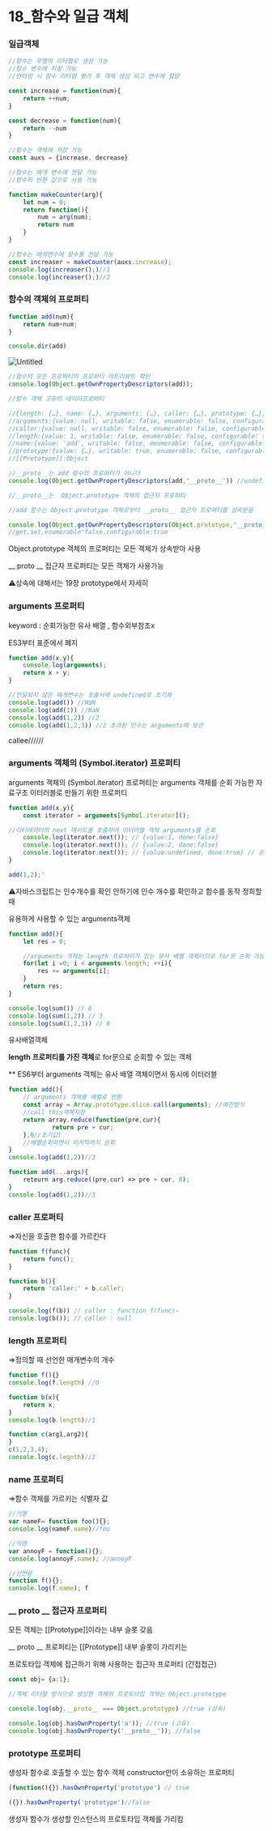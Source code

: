 # 18_함수와 일급 객체

### 일급객체

```jsx
//함수는 무명의 리터럴로 생성 가능
//함수 변수에 지정 가능
//런타임 시 함수 리터럴 평가 후 객체 생성 되고 변수에 할당 

const increase = function(num){
	return ++num;
}

const decrease = function(num){
	return --num
}

//함수는 객체에 저장 가능
const auxs = {increase, decrease}

//함수는 매개 변수에 전달 가능
//함수의 반환 값으로 사용 가능

function makeCounter(arg){
	let num = 0;
	return function(){
		num = arg(num);
		return num 
	}
}

//함수는 매개변수에 함수를 전달 가능
const increaser = makeCounter(auxs.increase);
console.log(increaser();)//1 
console.log(increaser();)//2 
```

### 함수의 객체의 프로퍼티

```jsx
function add(num){
	return num+num;
}

console.dir(add)
```

![Untitled](https://s3-us-west-2.amazonaws.com/secure.notion-static.com/591a31a7-b6b2-42ba-b7ab-514a56f1e7fe/Untitled.png)

```jsx
//함수의 모든 프로퍼티의 프로퍼티 어트리뷰트 확인
console.log(Object.getOwnPropertyDescriptors(add));

//함수 객체 고유의 데이터프로퍼티

//{length: {…}, name: {…}, arguments: {…}, caller: {…}, prototype: {…}}
//arguments:{value: null, writable: false, enumerable: false, configurable: false}
//caller:{value: null, writable: false, enumerable: false, configurable: false}
//length:{value: 1, writable: false, enumerable: false, configurable: true}
//name:{value: 'add', writable: false, enumerable: false, configurable: true}
//prototype:{value: {…}, writable: true, enumerable: false, configurable: false}
//[[Prototype]]:Object

//__proto__는 add 함수의 프로퍼티가 아니다
console.log(Object.getOwnPropertyDescriptors(add,'__proto__')) //undefined 반환

//__proto__는  Object.prototype 객체의 접근자 프로퍼티

//add 함수는 Object.prototype 객체로부터 __proto__ 접근자 프로퍼티를 상속받음

console.log(Object.getOwnPropertyDescriptors(Object.prototype,'__proto__'));
//get,set,enumerable"false,configurable:true
```

Object.prototype 객체의 프로퍼티는 모든 객체가 상속받아 사용

__ proto __ 접근자 프로퍼티는 모든 객체가 사용가능

⚠️상속에 대해서는 19장 prototype에서 자세히 

### arguments 프로퍼티

keyword : 순회가능한 유사 배열 , 함수외부참조x

ES3부터 표준에서 폐지 

```jsx
function add(x,y){
	console.log(arguments);
	return x + y;
}

//전달되지 않은 매개변수는 호출시에 undefined로 초기화
console.log(add()) //NaN
console.log(add(1)) //NaN
console.log(add(1,2)) //2
console.log(add(1,2,3)) //2 초과된 인수는 arguments에 보관
```

callee//////

### arguments 객체의 (Symbol.iterator) 프로퍼티

arguments 객체의  (Symbol.iterator) 프로퍼티는 arguments 객체를 순회 가능한 자료구조 이터러블로 만들기 위한 프로퍼티

```jsx
function add(x,y){
	const iterator = arguments[Symbol.iterator]();

//이터레이터의 next 메서드를 호출하여 이터러블 객체 arguments를 순회
	console.log(iterator.next()); // {value:1, done:false}
	console.log(iterator.next()); // {value:2, done:false}
	console.log(iterator.next()); // {value:undefined, done:true} // 순회가 끝나서 true반환
}

add(1,2);'
```

⚠️자바스크립트는 인수개수를 확인 안하기에 인수 개수를 확인하고 함수를 동작 정희할때 

유용하게 사용할 수 있는 arguments객체

```jsx
function add(){
	let res = 0;

	//arguments 객체는 length 프로퍼티가 있는 유사 배열 객체이므로 for문 순회 가능 
	for(let i =0; i < arguments.length; ++i){
		res += arguments[i];
	}
	return res;
}

console.log(sum()) // 0
console.log(sum(1,2)) // 3
console.log(sum(1,2,3)) // 6
```

유사배열객체

**length 프로퍼티를 가진 객체**로 for문으로 순회할 수 있는 객체

** ES6부터 arguments 객체는 유사 배열 객체이면서 동시에 이터러블

```jsx
function add(){
	// arguments 객체를 배열로 반환
	const array = Array.prototype.slice.call(arguments); //예전방식
	//call this객체지정
	return array.reduce(function(pre,cur){
			return pre + cur;
	},0//초기값)
	//배열순회하면서 마지막까지 순회
} 
console.log(add(1,2))//3
```

```jsx
function add(...args){
	reteurn arg.reduce((pre,cur) => pre + cur, 0);
}
console.log(add(1,2))//3
```

### caller 프로퍼티

⇒자신을 호출한 함수를 가르킨다

```jsx
function f(func){
	return func();
}

function b(){
	return 'caller:' + b.caller;
}

console.log(f(b)) // caller : function f(func)~
console.log(b()); // caller : null
```

### length 프로퍼티

⇒정의할 때 선언한 매개변수의 개수

```jsx
function f(){}
console.log(f.length) //0

function b(x){
	return x;
}
console.log(b.length)//1

function c(arg1,arg2){
}
c(1,2,3,4);
console.log(c.legnth)//2
```

### name 프로퍼티

⇒함수 객체를 가르키는 식별자 값

```jsx
//기명
var nameF= function foo(){};
console.log(nameF.name)//foo

//익명
var annoyF = function(){};
console.log(annoyF.name); //annoyF

//선언문
function f(){};
console.log(f.name); f

```

### __ proto __ 접근자 프로퍼티

모든 객체는 [[Prototype]]이라는 내부 슬롯 갖음

__ proto __ 프로퍼티는  [[Prototype]] 내부 슬롯이 가리키는 

프로토타입 객체에 접근하기 위해 사용하는 접근자 프로퍼티 (간접접근)

```jsx
const obj= {a:1};

//객체 리터럴 방식으로 생성한 객체의 프로토타입 객체는 Object.prototype

console.log(obj.__proto__ === Object.prototype) //true (상속)

console.log(obj.hasOwnProperty('a')); //true (고유)
console.log(obj.hasOwnProperty('__proto__')); //false

```

### prototype 프로퍼티

생성자 함수로 호출할 수 있는 함수 객체 constructor만이 소유하는 프로퍼티

```jsx
(function(){}).hasOwnProperty('prototype') // true

({}).hasOwnProperty('prototype')//false
```

생성자 함수가 생성할 인스턴스의 프로토타입 객체를 가리킴